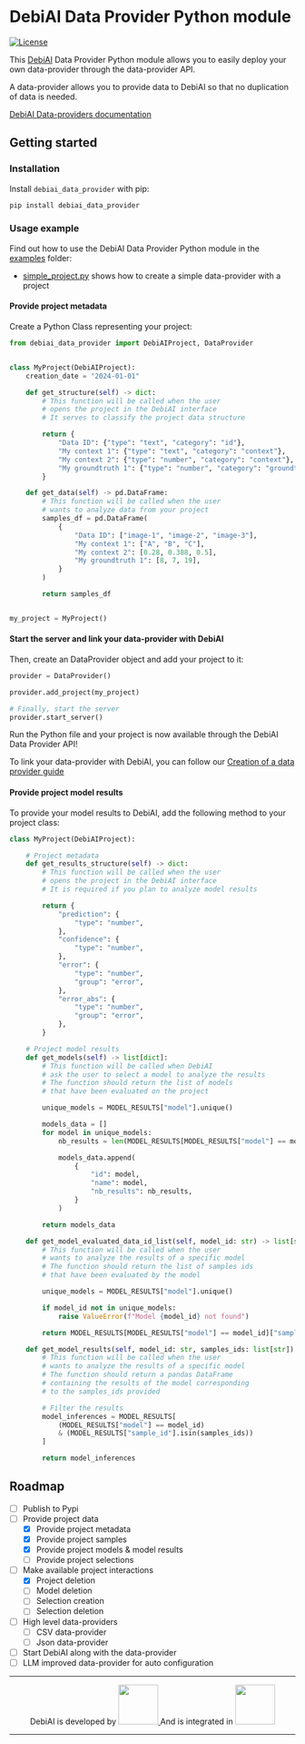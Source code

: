 # DebiAI Data Provider Python module

[![License](https://img.shields.io/badge/License-Apache_2.0-blue.svg)](https://opensource.org/licenses/Apache-2.0)

This [DebiAI](https://debiai.irt-systemx.fr/) Data Provider Python module allows you to easily deploy your own data-provider through the data-provider API.

A data-provider allows you to provide data to DebiAI so that no duplication of data is needed.

[DebiAI Data-providers documentation](https://debiai.irt-systemx.fr/dataInsertion/dataProviders/)

## Getting started

### Installation

Install `debiai_data_provider` with pip:

```bash
pip install debiai_data_provider
```

### Usage example

Find out how to use the DebiAI Data Provider Python module in the [examples](examples) folder:

- [simple_project.py](examples/simple_project.py) shows how to create a simple data-provider with a project

#### Provide project metadata

Create a Python Class representing your project:

```python
from debiai_data_provider import DebiAIProject, DataProvider


class MyProject(DebiAIProject):
    creation_date = "2024-01-01"

    def get_structure(self) -> dict:
        # This function will be called when the user
        # opens the project in the DebiAI interface
        # It serves to classify the project data structure

        return {
            "Data ID": {"type": "text", "category": "id"},
            "My context 1": {"type": "text", "category": "context"},
            "My context 2": {"type": "number", "category": "context"},
            "My groundtruth 1": {"type": "number", "category": "groundtruth"},
        }

    def get_data(self) -> pd.DataFrame:
        # This function will be called when the user
        # wants to analyze data from your project
        samples_df = pd.DataFrame(
            {
                "Data ID": ["image-1", "image-2", "image-3"],
                "My context 1": ["A", "B", "C"],
                "My context 2": [0.28, 0.388, 0.5],
                "My groundtruth 1": [8, 7, 19],
            }
        )

        return samples_df


my_project = MyProject()
```

#### Start the server and link your data-provider with DebiAI

Then, create an DataProvider object and add your project to it:

```python
provider = DataProvider()

provider.add_project(my_project)

# Finally, start the server
provider.start_server()
```

Run the Python file and your project is now available through the DebiAI Data Provider API!

To link your data-provider with DebiAI, you can follow our [Creation of a data provider guide](https://debiai.irt-systemx.fr/dataInsertion/dataProviders/quickStart.html)

#### Provide project model results

To provide your model results to DebiAI, add the following method to your project class:

```python
class MyProject(DebiAIProject):

    # Project metadata
    def get_results_structure(self) -> dict:
        # This function will be called when the user
        # opens the project in the DebiAI interface
        # It is required if you plan to analyze model results

        return {
            "prediction": {
                "type": "number",
            },
            "confidence": {
                "type": "number",
            },
            "error": {
                "type": "number",
                "group": "error",
            },
            "error_abs": {
                "type": "number",
                "group": "error",
            },
        }

    # Project model results
    def get_models(self) -> list[dict]:
        # This function will be called when DebiAI
        # ask the user to select a model to analyze the results
        # The function should return the list of models
        # that have been evaluated on the project

        unique_models = MODEL_RESULTS["model"].unique()

        models_data = []
        for model in unique_models:
            nb_results = len(MODEL_RESULTS[MODEL_RESULTS["model"] == model])

            models_data.append(
                {
                    "id": model,
                    "name": model,
                    "nb_results": nb_results,
                }
            )

        return models_data

    def get_model_evaluated_data_id_list(self, model_id: str) -> list[str]:
        # This function will be called when the user
        # wants to analyze the results of a specific model
        # The function should return the list of samples ids
        # that have been evaluated by the model

        unique_models = MODEL_RESULTS["model"].unique()

        if model_id not in unique_models:
            raise ValueError(f"Model {model_id} not found")

        return MODEL_RESULTS[MODEL_RESULTS["model"] == model_id]["sample_id"].tolist()

    def get_model_results(self, model_id: str, samples_ids: list[str]) -> pd.DataFrame:
        # This function will be called when the user
        # wants to analyze the results of a specific model
        # The function should return a pandas DataFrame
        # containing the results of the model corresponding
        # to the samples_ids provided

        # Filter the results
        model_inferences = MODEL_RESULTS[
            (MODEL_RESULTS["model"] == model_id)
            & (MODEL_RESULTS["sample_id"].isin(samples_ids))
        ]

        return model_inferences
```

## Roadmap

- [ ] Publish to Pypi
- [ ] Provide project data
  - [x] Provide project metadata
  - [x] Provide project samples
  - [x] Provide project models & model results
  - [ ] Provide project selections
- [ ] Make available project interactions
  - [x] Project deletion
  - [ ] Model deletion
  - [ ] Selection creation
  - [ ] Selection deletion
- [ ] High level data-providers
  - [ ] CSV data-provider
  - [ ] Json data-provider
- [ ] Start DebiAI along with the data-provider
- [ ] LLM improved data-provider for auto configuration

---

<p align="center">
  DebiAI is developed by 
  <a href="https://www.irt-systemx.fr/" title="IRT SystemX">
   <img src="https://www.irt-systemx.fr/wp-content/uploads/2013/03/system-x-logo.jpeg"  height="70">
  </a>
  And is integrated in 
  <a href="https://www.confiance.ai/" title="Confiance.ai">
   <img src="https://pbs.twimg.com/profile_images/1443838558549258264/EvWlv1Vq_400x400.jpg"  height="70">
  </a>
</p>

---
